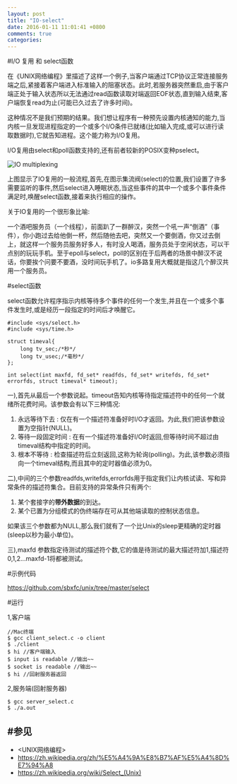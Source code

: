 ```yaml
---
layout: post
title: "IO-select"
date: 2016-01-11 11:01:41 +0800
comments: true
categories: 
---
```


#I/O 复用 和 select函数



在《UNIX网络编程》里描述了这样一个例子,当客户端通过TCP协议正常连接服务端之后,紧接着客户端进入标准输入的阻塞状态。此时,若服务器突然重启,由于客户端正处于输入状态所以无法通过read函数读取对端返回EOF状态,直到输入结束,客户端恢复read为止(可能已久过去了许多时间)。

这种情况不是我们预期的结果。我们想让程序有一种预先设置内核通知的能力,当内核一旦发现进程指定的一个或多个I/O条件已就绪(比如输入完成,或可以进行读取数据时),它就告知进程。这个能力称为I/O复用。

I/O复用由select和poll函数支持的,还有前者较新的POSIX变种pselect。

![IO multiplexing](/images/2016/1/io_multiplexing.png)

上图显示了IO复用的一般流程,首先,在图示集流阀(select)的位置,我们设置了许多需要监听的事件,然后select进入睡眠状态,当这些事件的其中一个或多个事件条件满足时,唤醒select函数,接着来执行相应的操作。

关于IO复用的一个很形象比喻:

一个酒吧服务员（一个线程），前面趴了一群醉汉，突然一个吼一声“倒酒”（事件），你小跑过去给他倒一杯，然后随他去吧，突然又一个要倒酒，你又过去倒上，就这样一个服务员服务好多人，有时没人喝酒，服务员处于空闲状态，可以干点别的玩玩手机。至于epoll与select，poll的区别在于后两者的场景中醉汉不说话，你要挨个问要不要酒，没时间玩手机了。io多路复用大概就是指这几个醉汉共用一个服务员。

#select函数

select函数允许程序指示内核等待多个事件的任何一个发生,并且在一个或多个事件发生时,或是经历一段指定的时间后才唤醒它。

	#include <sys/select.h>
	#include <sys/time.h>
	
	struct timeval{
		long tv_sec;/*秒*/
		long tv_usec;/*毫秒*/
	};
	
	int select(int maxfd, fd_set* readfds, fd_set* writefds, fd_set* errorfds, struct timeval* timeout);

一),首先从最后一个参数说起。timeout告知内核等待指定描述符中的任何一个就绪所花费时间。该参数会有以下三种情况:

1. 永远等待下去 : 仅在有一个描述符准备好时I/O才返回。为此,我们把该参数设置为空指针(NULL)。
2. 等待一段固定时间 : 在有一个描述符准备好I/O时返回,但等待时间不超过由timeval结构中指定的时间。
3. 根本不等待 : 检查描述符后立刻返回,这称为轮询(polling)。为此,该参数必须指向一个timeval结构,而且其中的定时器值必须为0。

二),中间的三个参数readfds,writefds,errorfds用于指定我们让内核试读、写和异常条件的描述符集合。目前支持的异常条件只有两个:

1. 某个套接字的**带外数据**的到达。
2. 某个已置为分组模式的伪终端存在可从其他端读取的控制状态信息。

如果该三个参数都为NULL,那么我们就有了一个比Unix的sleep更精确的定时器(sleep以秒为最小单位)。

三),maxfd 参数指定待测试的描述符个数,它的值是待测试的最大描述符加1,描述符0,1,2...maxfd-1将都被测试。
	
#示例代码

<https://github.com/sbxfc/unix/tree/master/select>

#运行
	
1,客户端

	//Mac终端 
	$ gcc client_select.c -o client
	$ ./client
	$ hi //客户端输入
	$ input is readable //输出~~
	$ socket is readable //输出~~
	$ hi //回射服务器返回
	
2,服务端(回射服务器)
	
	$ gcc server_select.c
	$ ./a.out 
	
#参见
---
- <UNIX网络编程>
- <https://zh.wikipedia.org/zh/%E5%A4%9A%E8%B7%AF%E5%A4%8D%E7%94%A8>
- <https://zh.wikipedia.org/wiki/Select_(Unix)>